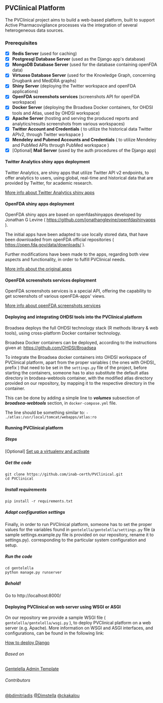 ## PVClinical Platform

The PVClinical project aims to build a web-based platform, built to support Active
Pharmacovigilance processes via the integration of several heterogeneous data sources.

### Prerequisites

- [x] **Redis Server** (used for caching)
- [x] **Postgresql Database Server** (used as the Django app's database)
- [x] **MongoDB Database Server** (used for the database containing openFDA data)
- [x] **Virtuoso Database Server** (used for the Knowledge Graph, concerning Drugbank and MedDRA graphs)
- [x] **Shiny Server** (deploying the Twitter workspace and openFDA applications)
- [x] **OpenFDA screenshots services** (screenshots API for openFDA workspace)
- [x] **Docker Server** (deploying the Broadsea Docker containers, for OHDSI tools and Atlas, used by OHDSI workspace)
- [x] **Apache Server** (hosting and serving the produced reports and analytics/results screenshots from various workspaces)
- [x] **Twitter Account and Credentials** ( to utilize the historical data Twitter APIv2, through Twitter workspace )
- [x] **Mendeley and Pubmed Accounts and Credentials** ( to utilize Mendeley and PubMed APIs through PubMed workspace )
- [x] [Optional] **Mail Server** (used by the auth procedures of the Django app)

#### Twitter Analytics shiny apps deployment
Twitter Analytics, are shiny apps that utilize Twitter API v2 endpoints, to offer analytics to users, using global, real-time and historical data that are provided by Twitter, for academic research.

[More info about Twitter Analytics shiny apps](twitter_analytics_apps/README.md)

#### ΟpenFDA shiny apps deployment
OpenFDA shiny apps are based on openfdashinyapps developed by Jonathan G Levine
( https://github.com/jonathanglevine/openfdashinyapps ).

The initial apps have been adapted to use locally stored data, that have been downloaded from openFDA official repositories ( https://open.fda.gov/data/downloads/ ).

Further modifications have been made to the apps, regarding both view aspects and functionality, in order to fulfill PVClinical needs.

[More info about the original apps](openFDA_apps/README.md)

#### OpenFDA screenshots services deployment
OpenFDA screenshots services is a special API, offering the capability to get screenshots of various openFDA-apps' views.

[More info about openFDA screenshots services](openfda-shots-services/README.md)

#### Deploying and integrating OHDSI tools into the PVClinical platform

Broadsea deploys the full OHDSI technology stack (R methods library & web tools), using cross-platform Docker container technology.

Broadsea Docker containers can be deployed, according to the instructions given at: https://github.com/OHDSI/Broadsea

To integrate the Broadsea docker containers into OHDSI workspace of PVClinical platform, apart from the proper variables ( the ones with OHDSI_ prefix ) that need to be set in the `settings.py` file of the project, before starting the containers, someone has to also substitute the default atlas directory in brodsea-webtools container, with the modified atlas directory provided on our repository, by mapping it to the respective directory in the container.

This can be done by adding a simple line to ***volumes*** subsection of ***broadsea-webtools*** section, in `docker-compose.yml` file.

The line should be something similar to: `- ./atlas:/usr/local/tomcat/webapps/atlas:ro`

#### Running PVClinical platform

##### Steps
[Optional] [Set up a virtualenv and activate](http://python-guide-pt-br.readthedocs.io/en/latest/dev/virtualenvs/)

##### Get the code
    git clone https://github.com/inab-certh/PVClinical.git
    cd PVClinical

##### Install requirements
    pip install -r requirements.txt


##### Adapt configuration settings
Finally, in order to run PVClinical platform, someone has to set the proper values for the variables found in `gentelella/gentelella/settings.py` file (a sample settings.example.py file is provided on our repository, rename it to settings.py). corresponding to the particular system configuration and setup.

##### Run the code
    cd gentelella
    python manage.py runserver

##### Behold!
Go to http://localhost:8000/

#### Deploying PVClinical on web server using WSGI or ASGI
On our repository we provide a sample WSGI file ( `gentelella/gentelella/wsgi.py` ), to deploy PVClinical platform on a web server (e.g. Apache). More information on WSGI and ASGI interfaces, and configurations, can be found in the following link:

[How to deploy Django](https://docs.djangoproject.com/en/4.0/howto/deployment/)

###### Based on
[Gentelella Admin Template](https://github.com/puikinsh/gentelella)

###### Contributors
[@bdimitriadis](https://github.com/bdimitriadis)
[@Dimstella](https://github.com/Dimstella)
[@ckakalou](https://github.com/ckakalou)
